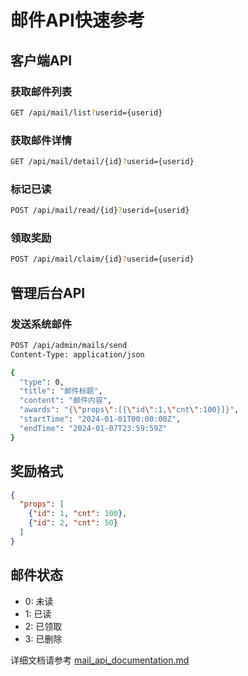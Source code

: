 # 邮件API快速参考

## 客户端API

### 获取邮件列表
```bash
GET /api/mail/list?userid={userid}
```

### 获取邮件详情
```bash
GET /api/mail/detail/{id}?userid={userid}
```

### 标记已读
```bash
POST /api/mail/read/{id}?userid={userid}
```

### 领取奖励
```bash
POST /api/mail/claim/{id}?userid={userid}
```

## 管理后台API

### 发送系统邮件
```bash
POST /api/admin/mails/send
Content-Type: application/json

{
  "type": 0,
  "title": "邮件标题",
  "content": "邮件内容",
  "awards": "{\"props\":[{\"id\":1,\"cnt\":100}]}",
  "startTime": "2024-01-01T00:00:00Z",
  "endTime": "2024-01-07T23:59:59Z"
}
```

## 奖励格式
```json
{
  "props": [
    {"id": 1, "cnt": 100},
    {"id": 2, "cnt": 50}
  ]
}
```

## 邮件状态
- 0: 未读
- 1: 已读
- 2: 已领取
- 3: 已删除

详细文档请参考 [mail_api_documentation.md](./mail_api_documentation.md)